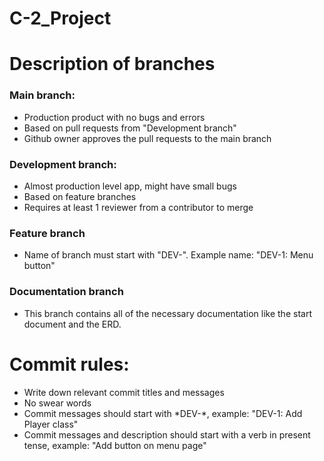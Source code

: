 # C-2_Project

<h1>Description of branches</h1>

<h3>Main branch:</h3>
<ul>
  <li>Production product with no bugs and errors</li>
  <li>Based on pull requests from "Development branch"</li>
  <li>Github owner approves the pull requests to the main branch</li>
</ul>
<h3>Development branch:</h3>
<ul>
  <li>Almost production level app, might have small bugs</li>
  <li>Based on feature branches</li>
  <li>Requires at least 1 reviewer from a contributor to merge</li>
</ul>
<h3>Feature branch</h3>
<ul>
  <li>Name of branch must start with "DEV-". Example name: "DEV-1: Menu button"</li>
</ul>
<h3>Documentation branch</h3>
<ul>
  <li>This branch contains all of the necessary documentation like the start document and the ERD.</li>
</ul>

<h1>Commit rules:</h1>
<ul>
  <li>Write down relevant commit titles and messages</li>
  <li>No swear words</li>
  <li>Commit messages should start with *DEV-*, example: "DEV-1: Add Player class"</li>
  <li>Commit messages and description should start with a verb in present tense, example:
    "Add button on menu page"
  </li>
</ul>
